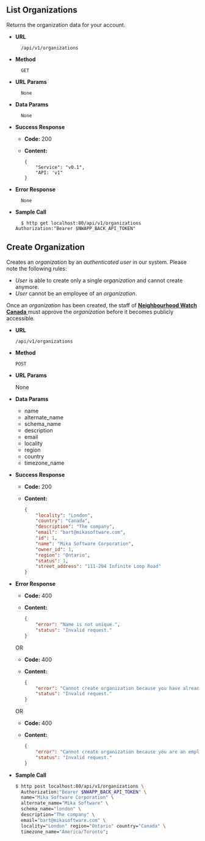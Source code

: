 ## List Organizations
Returns the organization data for your account.

* **URL**

        /api/v1/organizations


* **Method**

        GET


* **URL Params**

        None


* **Data Params**

        None


* **Success Response**

    * **Code:** 200
    * **Content:**

        ```
        {
            "Service": "v0.1",
            "API: 'v1"
        }
        ```


* **Error Response**

        None


* **Sample Call**

        $ http get localhost:80/api/v1/organizations Authorization:"Bearer $NWAPP_BACK_API_TOKEN"


## Create Organization
Creates an *organization* by an *authenticated user* in our system. Please note the following rules:

* *User* is able to create only a single *organization* and cannot create anymore.
* *User* cannot be an employee of an *organization*.

Once an *organization* has been created, the staff of [**Neighbourhood Watch Canada** ](https://github.com/nwatchcanada) must approve the *organization* before it becomes publicly accessible.

* **URL**

  ``/api/v1/organizations``


* **Method**

  ``POST``


* **URL Params**

  None


* **Data Params**

    * name
    * alternate_name
    * schema_name
    * description
    * email
    * locality
    * region
    * country
    * timezone_name

* **Success Response**

  * **Code:** 200
  * **Content:**

    ```json
    {
        "locality": "London",
        "country": "Canada",
        "description": "The company",
        "email": "bart@mikasoftware.com",
        "id": 1,
        "name": "Mika Software Corporation",
        "owner_id": 1,
        "region": "Ontario",
        "status": 1,
        "street_address": "111-204 Infinite Loop Road"
    }
    ```


* **Error Response**

  * **Code:** 400
  * **Content:**

    ```json
    {
        "error": "Name is not unique.",
        "status": "Invalid request."
    }
    ```

  OR

  * **Code:** 400
  * **Content:**

    ```json
    {
        "error": "Cannot create organization because you have already created an organization. You are allowed to only have one organization per account.",
        "status": "Invalid request."
    }
    ```

  OR

  * **Code:** 400
  * **Content:**

    ```json
    {
        "error": "Cannot create organization because you are an employee. Please create a new account if you want to create an organization.",
        "status": "Invalid request."
    }
    ```


* **Sample Call**

  ```bash
  $ http post localhost:80/api/v1/organizations \
    Authorization:"Bearer $NWAPP_BACK_API_TOKEN" \
    name="Mika Software Corporation" \
    alternate_name="Mika Software" \
    schema_name="london" \
    description="The company" \
    email="bart@mikasoftware.com" \
    locality="London" region="Ontario" country="Canada" \
    timezone_name="America/Toronto";
  ```

